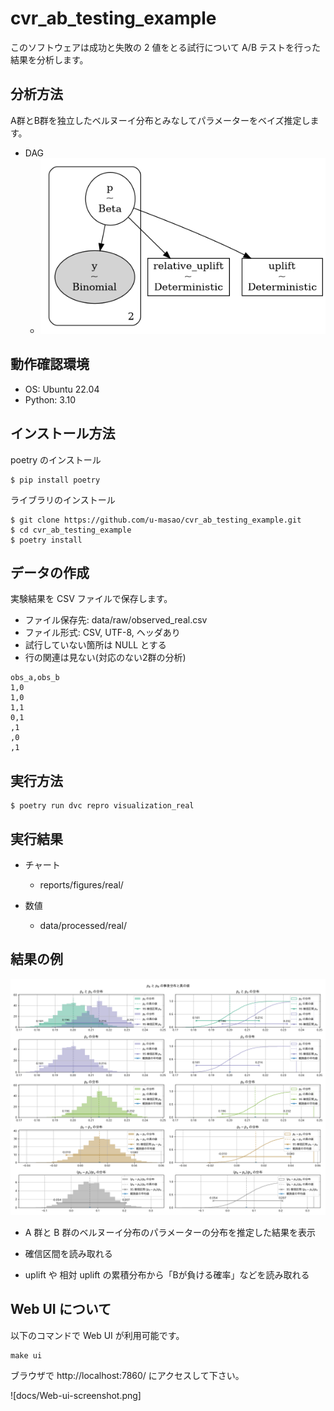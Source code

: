 cvr_ab_testing_example
======================

このソフトウェアは成功と失敗の 2 値をとる試行について A/B テストを行った結果を分析します。

分析方法
--------

A群とB群を独立したベルヌーイ分布とみなしてパラメーターをベイズ推定します。

- DAG
  - ![DAG](https://github.com/u-masao/cvr_ab_testing_example/blob/main/reports/figures/real/dag.png)

動作確認環境
------------

- OS: Ubuntu 22.04
- Python: 3.10

インストール方法
----------------


poetry のインストール

```
$ pip install poetry
```

ライブラリのインストール

```
$ git clone https://github.com/u-masao/cvr_ab_testing_example.git
$ cd cvr_ab_testing_example
$ poetry install
```

データの作成
------------

実験結果を CSV ファイルで保存します。

- ファイル保存先: data/raw/observed_real.csv
- ファイル形式: CSV, UTF-8, ヘッダあり
- 試行していない箇所は NULL とする
- 行の関連は見ない(対応のない2群の分析)

```:入力データ例
obs_a,obs_b
1,0
1,0
1,1
0,1
,1
,0
,1
```


実行方法
--------

```
$ poetry run dvc repro visualization_real
```

実行結果
--------

- チャート
  - reports/figures/real/

- 数値
  - data/processed/real/


結果の例
--------

![結果の例](https://github.com/u-masao/cvr_ab_testing_example/blob/main/reports/figures/real/distribution.png)


- A 群と B 群のベルヌーイ分布のパラメーターの分布を推定した結果を表示

- 確信区間を読み取れる

- uplift や 相対 uplift の累積分布から「Bが負ける確率」などを読み取れる


Web UI について
---------------

以下のコマンドで Web UI が利用可能です。

```
make ui
```

ブラウザで http://localhost:7860/ にアクセスして下さい。


![docs/Web-ui-screenshot.png]


